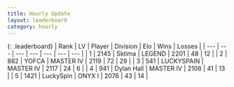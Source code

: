 ```yaml
---
title: Hourly Update
layout: leaderboard
category: hourly
---
```


{: .leaderboard}
| Rank | LV | Player | Division | Elo | Wins | Losses |
| --- | --- | --- | --- | --- | --- | --- |
| <span data-change="0">1</span> | 2145 | <span title="ID: 353063">Sktima</span> | LEGEND | <span data-change="0">2201</span> | <span data-change="0">48</span> | <span data-change="0">12</span> |
| <span data-change="0">2</span> | 882 | <span title="ID: 650820">YOFCA</span> | MASTER IV | <span data-change="0">2119</span> | <span data-change="0">72</span> | <span data-change="0">29</span> |
| <span data-change="0">3</span> | 541 | <span title="ID: 623829">LUCKYSPAIN</span> | MASTER IV | <span data-change="0">2117</span> | <span data-change="0">24</span> | <span data-change="0">6</span> |
| <span data-change="0">4</span> | 941 | <span title="ID: 174294">Dylan Hall</span> | MASTER IV | <span data-change="0">2106</span> | <span data-change="0">41</span> | <span data-change="0">13</span> |
| <span data-change="0">5</span> | 1421 | <span title="ID: 498412">LuckySpin</span> | ONYX I | <span data-change="0">2076</span> | <span data-change="0">43</span> | <span data-change="0">14</span> |